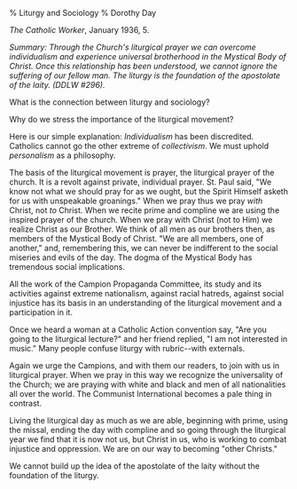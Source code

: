 % Liturgy and Sociology
% Dorothy Day

*The Catholic Worker*, January 1936, 5.

*Summary: Through the Church's liturgical prayer we can overcome
individualism and experience universal brotherhood in the Mystical Body
of Christ. Once this relationship has been understood, we cannot ignore
the suffering of our fellow man. The liturgy is the foundation of the
apostolate of the laity. (DDLW \#296).*

What is the connection between liturgy and sociology?

Why do we stress the importance of the liturgical movement?

Here is our simple explanation: *Individualism* has been discredited.
Catholics cannot go the other extreme of *collectivism*. We must uphold
*personalism* as a philosophy.

The basis of the liturgical movement is prayer, the liturgical prayer of
the church. It is a revolt against private, individual prayer. St. Paul
said, "We know not what we should pray for as we ought, but the Spirit
Himself asketh for us with unspeakable groanings." When we pray thus we
pray *with* Christ, not *to* Christ. When we recite prime and compline
we are using the inspired prayer of the church. When we pray with Christ
(not to Him) we realize Christ as our Brother. We think of all men as
our brothers then, as members of the Mystical Body of Christ. "We are
all members, one of another," and, remembering this, we can never be
indifferent to the social miseries and evils of the day. The dogma of
the Mystical Body has tremendous social implications.

All the work of the Campion Propaganda Committee, its study and its
activities against extreme nationalism, against racial hatreds, against
social injustice has its basis in an understanding of the liturgical
movement and a participation in it.

Once we heard a woman at a Catholic Action convention say, "Are you
going to the liturgical lecture?" and her friend replied, "I am not
interested in music." Many people confuse liturgy with rubric--with
externals.

Again we urge the Campions, and with them our readers, to join with us
in liturgical prayer. When we pray in this way we recognize the
universality of the Church; we are praying with white and black and men
of all nationalities all over the world. The Communist International
becomes a pale thing in contrast.

Living the liturgical day as much as we are able, beginning with prime,
using the missal, ending the day with compline and so going through the
liturgical year we find that it is now not us, but Christ in us, who is
working to combat injustice and oppression. We are on our way to
becoming "other Christs."

We cannot build up the idea of the apostolate of the laity without the
foundation of the liturgy.
